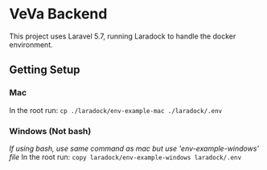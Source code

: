# VeVa Backend

This project uses Laravel 5.7, running Laradock to handle the docker environment.

## Getting Setup

### Mac
In the root run: `cp ./laradock/env-example-mac ./laradock/.env`

### Windows (Not bash)
_If using bash, use same command as mac but use 'env-example-windows' file_
In the root run: `copy laradock/env-example-windows laradock/.env`
